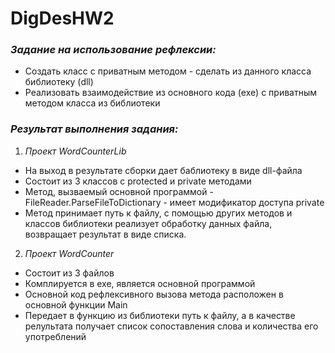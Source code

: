 # DigDesHW2
### *Задание на использование рефлексии:*
+ Создать класс с приватным методом - сделать из данного класса библиотеку (dll)
+ Реализовать взаимодействие из основного кода (exe) с приватным методом класса из библиотеки
### *Результат выполнения задания:*
  1. *Проект WordCounterLib*
  - На выход в результате сборки дает баблиотеку в виде dll-файла
  - Состоит из 3 классов с protected и private методами
  - Метод, вызваемый основной программой - FileReader.ParseFileToDictionary - имеет модификатор доступа private
  - Метод принимает путь к файлу, с помощью других методов и классов библиотеки реализует обработку данных файла, возвращает результат в виде списка.
  2. *Проект WordCounter*
  - Состоит из 3 файлов
  - Комплируется в exe, является основной программой
  - Основной код рефлексивного вызова метода расположен в основной функции Main
  - Передает в функцию из библиотеки путь к файлу, а в качестве релультата получает список сопоставления слова и количества его употреблений
